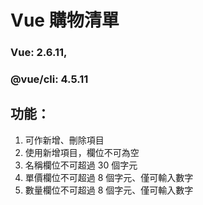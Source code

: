 # Vue 購物清單


### Vue: 2.6.11, 
### @vue/cli: 4.5.11


## 功能：

1. 可作新增、刪除項目
2. 使用新增項目，欄位不可為空
2. 名稱欄位不可超過 30 個字元
3. 單價欄位不可超過 8 個字元、僅可輸入數字
4. 數量欄位不可超過 8 個字元、僅可輸入數字
